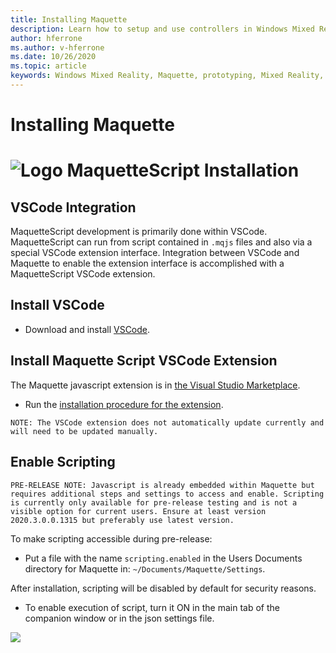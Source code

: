 ```yaml
---
title: Installing Maquette
description: Learn how to setup and use controllers in Windows Mixed Reality.
author: hferrone
ms.author: v-hferrone
ms.date: 10/26/2020
ms.topic: article
keywords: Windows Mixed Reality, Maquette, prototyping, Mixed Reality, Virtual Reality, VR, MR, Feedback, Feedback Hub, bugs
---
```


# Installing Maquette

![Logo](/doc_staging/images/MaquetteIcon.png) MaquetteScript Installation
============
VSCode Integration
------------
MaquetteScript development is primarily done within VSCode. MaquetteScript can run from script contained in `.mqjs` files and also via a special VSCode extension interface. Integration between VSCode and Maquette to enable the extension interface is accomplished with a MaquetteScript VSCode extension.

Install VSCode
------------
* Download and install [VSCode](https://code.visualstudio.com). 

Install Maquette Script VSCode Extension
------------
The Maquette javascript extension is in [the Visual Studio Marketplace](https://marketplace.visualstudio.com/items?itemName=ms-maquette.vscode-maquette-javascript).

* Run the [installation procedure for the extension](vscode:extension/ms-maquette.vscode-maquette-javascript).

`NOTE: The VSCode extension does not automatically update currently and will need to be updated manually.`

Enable Scripting 
------------------
`PRE-RELEASE NOTE: Javascript is already embedded within Maquette but requires additional steps and settings to access and enable. Scripting is currently only available for pre-release testing and is not a visible option for current users. Ensure at least version 2020.3.0.0.1315 but preferably use latest version.`

To make scripting accessible during pre-release:

* Put a file with the name `scripting.enabled` in the Users Documents directory for Maquette in: `~/Documents/Maquette/Settings`.

After installation, scripting will be disabled by default for security reasons.

* To enable execution of script, turn it ON in the main tab of the companion window or in the json settings file.

![](/doc_staging/images/IntroductionEnableScripting.png)


